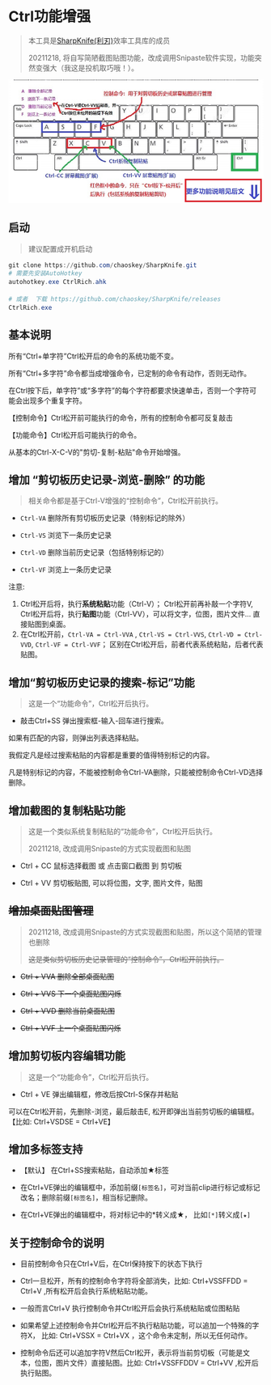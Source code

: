 # Ctrl功能增强

> 本工具是[SharpKnife(利刃)](../README.md)效率工具库的成员
>
> 20211218, 将自写简陋截图贴图功能，改成调用Snipaste软件实现，功能突然变强大（我这是投机取巧哦！）。

![](../images/CtrlRich.jpg)


## 启动

> 建议配置成开机启动

```powershell
git clone https://github.com/chaoskey/SharpKnife.git
# 需要先安装AutoHotkey
autohotkey.exe CtrlRich.ahk

# 或者  下载 https://github.com/chaoskey/SharpKnife/releases
CtrlRich.exe
```

## 基本说明

所有“Ctrl+单字符”Ctrl松开后的命令的系统功能不变。

所有“Ctrl+多字符”命令都当成增强命令，已定制的命令有动作，否则无动作。

在Ctrl按下后，单字符”或“多字符”的每个字符都要求快速单击，否则一个字符可能会出现多个重复字符。

【控制命令】Ctrl松开前可能执行的命令，所有的控制命令都可反复敲击

【功能命令】Ctrl松开后可能执行的命令。

从基本的Ctrl-X-C-V的"剪切-复制-粘贴"命令开始增强。

## 增加 “剪切板历史记录-浏览-删除” 的功能

> 相关命令都是基于Ctrl-V增强的“控制命令”，Ctrl松开前执行。

- `Ctrl-VA` 删除所有剪切板历史记录（特别标记的除外）

- `Ctrl-VS` 浏览下一条历史记录

- `Ctrl-VD` 删除当前历史记录（包括特别标记的）

- `Ctrl-VF` 浏览上一条历史记录

注意: 

1. Ctrl松开后将，执行**系统粘贴**功能（Ctrl-V）； Ctrl松开前再补敲一个字符V, Ctrl松开后将，执行**贴图**功能（Ctrl-VV），可以将文字，位图，图片文件... 直接贴图到桌面。
2. 在Ctrl松开前，`Ctrl-VA = Ctrl-VVA` , `Ctrl-VS = Ctrl-VVS`, `Ctrl-VD = Ctrl-VVD`, `Ctrl-VF = Ctrl-VVF`；  区别在Ctrl松开后，前者代表系统粘贴，后者代表贴图。 

## 增加“剪切板历史记录的搜索-标记”功能

> 这是一个“功能命令”，Ctrl松开后执行。

- 敲击Ctrl+SS 弹出搜索框-输入-回车进行搜索。

如果有匹配的内容，则弹出列表选择粘贴。

我假定凡是经过搜索粘贴的内容都是重要的值得特别标记的内容。

凡是特别标记的内容，不能被控制命令Ctrl-VA删除，只能被控制命令Ctrl-VD选择删除。

## 增加截图的复制粘贴功能  

> 这是一个类似系统复制粘贴的“功能命令”，Ctrl松开后执行。
>
> 20211218, 改成调用Snipaste的方式实现截图和贴图

- Ctrl + CC  鼠标选择截图 或 点击窗口截图  到 剪切板

- Ctrl + VV  剪切板贴图, 可以将位图，文字, 图片文件，贴图

## ~~增加桌面贴图管理~~

> 20211218, 改成调用Snipaste的方式实现截图和贴图，所以这个简陋的管理也删除
>
> ~~这是类似剪切板历史记录管理的“控制命令”，Ctrl松开前执行。~~

- ~~Ctrl + VVA 删除全部桌面贴图~~

- ~~Ctrl + VVS 下一个桌面贴图闪烁~~

- ~~Ctrl + VVD 删除当前桌面贴图~~

- ~~Ctrl + VVF 上一个桌面贴图闪烁~~

## 增加剪切板内容编辑功能

> 这是一个“功能命令”，Ctrl松开后执行。

- Ctrl + VE 弹出编辑框，修改后按Ctrl-S保存并粘贴

可以在Ctrl松开前，先删除-浏览，最后敲击E, 松开即弹出当前剪切板的编辑框。 【比如: Ctrl+VSDSE = Ctrl+VE】

## 增加多标签支持

- 【默认】 在Ctrl+SS搜索粘贴，自动添加★标签

- 在Ctrl+VE弹出的编辑框中，添加前缀`[标签名]`，可对当前clip进行标记或标记改名；删除前缀`[标签名]`，相当标记删除。

- 在Ctrl+VE弹出的编辑框中，将对标记中的*转义成★， 比如`[*]`转义成`[★]`

## 关于控制命令的说明

- 目前控制命令只在Ctrl+V后，在Ctrl保持按下的状态下执行

- Ctrl一旦松开，所有的控制命令字符将全部消失，比如:   Ctrl+VSSFFDD = Ctrl+V ,所有松开后会执行系统粘贴功能。

- 一般而言Ctrl+V 执行控制命令并Ctrl松开后会执行系统粘贴或位图粘贴

- 如果希望上述控制命令并Ctrl松开后不执行粘贴功能，可以追加一个特殊的字符X， 比如: Ctrl+VSSX = Ctrl+VX ，这个命令未定制，所以无任何动作。

- 控制命令后还可以追加字符V然后Ctrl松开，表示将当前剪切板（可能是文本，位图，图片文件）直接贴图。比如:   Ctrl+VSSFFDDV = Ctrl+VV ,松开后执行贴图。

